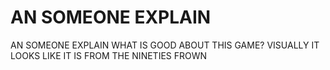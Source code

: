 # AN SOMEONE EXPLAIN

AN SOMEONE EXPLAIN WHAT IS GOOD ABOUT THIS GAME? VISUALLY IT LOOKS LIKE IT IS FROM THE NINETIES FROWN









